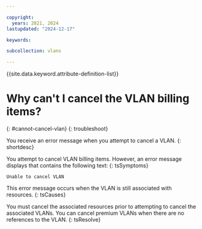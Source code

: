 ```yaml
---

copyright:
  years: 2021, 2024
lastupdated: "2024-12-17"

keywords:

subcollection: vlans

---
```


{{site.data.keyword.attribute-definition-list}}

# Why can't I cancel the VLAN billing items?
{: #cannot-cancel-vlan}
{: troubleshoot}

You receive an error message when you attempt to cancel a VLAN.
{: shortdesc}

You attempt to cancel VLAN billing items. However, an error message displays that contains the following text:
{: tsSymptoms}

`Unable to cancel VLAN`

This error message occurs when the VLAN is still associated with resources.
{: tsCauses}

You must cancel the associated resources prior to attempting to cancel the associated VLANs. You can cancel premium VLANs when there are no references to the VLAN.
{: tsResolve}

